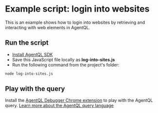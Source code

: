 # Example script: login into websites

This is an example shows how to login into websites by retrieving and interacting with web elements in AgentQL.

## Run the script

- [Install AgentQL SDK](https://docs.agentql.com/javascript-sdk/installation)
- Save this JavaScript file locally as **log-into-sites.js**
- Run the following command from the project's folder:

```bash
node log-into-sites.js
```

## Play with the query

Install the [AgentQL Debugger Chrome extension](https://docs.agentql.com/installation/chrome-extension-installation) to play with the AgentQL query. [Learn more about the AgentQL query language](https://docs.agentql.com/agentql-query/query-intro)
